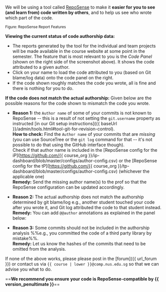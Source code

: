 <pic src="https://reposense.org/images/reposenseOverview.png" />

We will be using a tool called [RepoSense](http://reposense.org) to make it **easier for you to see (and learn from) code written by others**, and to help us see who wrote which part of the code.

<pic src="https://reposense.org/images/report-features.png" alt="RepoSense report screenshot">
  <sub>Figure: RepoSense Report Features</sub>
</pic>

****Viewing the current status of code authorship data:****

* The reports generated by the tool for the individual and team projects will be made available in the course website at some point in the semester. The feature that is most relevant to you is the _Code Panel_ (shown on the right side of the screenshot above). It shows the code attributed to a given author.
* Click on your name to load the code attributed to you (based on Git blame/log data) onto the code panel on the right.
* If the code shown roughly matches the code you wrote, all is fine and there is nothing for you to do.

****If the code does not match the actual authorship:**** Given below are the possible reasons for the code shown to mismatch the code you wrote.
  * **Reason 1:** the `Author name` of some of your commits is not known to RepoSense -- this is a result of not setting the `git.username` property as instructed [in our Git setup instructions]({{ baseUrl }}/admin/tools.html#tool-git-for-revision-control).<br>
    **How to check:** Find the `Author name` of your commits that are _missing_ (you can use SourceTree or the `git log` command for that -- it's not possible to do that using the GitHub interface though).<br> Check if that author name is included in the [RepoSense config for the iP](https://github.com/{{ course_org }}/ip-dashboard/blob/master/configs/author-config.csv) or the [RepoSense config for the tP](https://github.com/{{ course_org }}/tp-dashboard/blob/master/configs/author-config.csv) (whichever the applicable one)<br>
    **Remedy:** Send the missing author name(s) to the prof so that the RepoSense configuration can be updated accordingly.

  * **Reason 2:** The actual authorship does not match the authorship determined by git blame/log e.g., another student touched your code after you wrote it, and Git log attributed the code to that student instead.<br>
    **Remedy:** You can add `@@author` annotations as explained in the panel below:

<div class="indented-level2">
<panel header="Adding `@@author` tags to indicate authorship">
  <include src="reposenseAuthorAnnotation.md" />
</panel>
</div>

  * **Reason 3:** Some commits should not be included in the authorship analysis %%e.g., you committed the code of a third party library by mistake%%.<br>
    **Remedy:** Let us know the hashes of the commits that need to be omitted from the analysis.

If none of the above works, please please post in the [forum]({{ url_forum }}) or contact us via `{{ course | lower }}@comp.nus.edu.sg` so that we can advise you what to do.


==**We recommend you ensure your code is RepoSense-compatible by {{ version_penultimate }}**==
